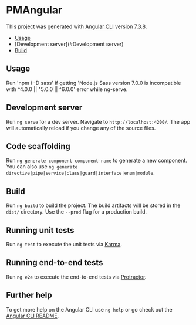 # PMAngular

This project was generated with [Angular CLI](https://github.com/angular/angular-cli) version 7.3.8.

<!-- toc -->
* [Usage](#usage)
* [Development server](#Development server)
* [Build](#build)

## Usage
<!-- usage -->
Run 'npm i -D sass' if getting 'Node.js Sass version 7.0.0 is incompatible with ^4.0.0 || ^5.0.0 || ^6.0.0' error while ng-serve.

## Development server

Run `ng serve` for a dev server. Navigate to `http://localhost:4200/`. The app will automatically reload if you change any of the source files.

## Code scaffolding

Run `ng generate component component-name` to generate a new component. You can also use `ng generate directive|pipe|service|class|guard|interface|enum|module`.

## Build

Run `ng build` to build the project. The build artifacts will be stored in the `dist/` directory. Use the `--prod` flag for a production build.

## Running unit tests

Run `ng test` to execute the unit tests via [Karma](https://karma-runner.github.io).

## Running end-to-end tests

Run `ng e2e` to execute the end-to-end tests via [Protractor](http://www.protractortest.org/).

## Further help

To get more help on the Angular CLI use `ng help` or go check out the [Angular CLI README](https://github.com/angular/angular-cli/blob/master/README.md).

